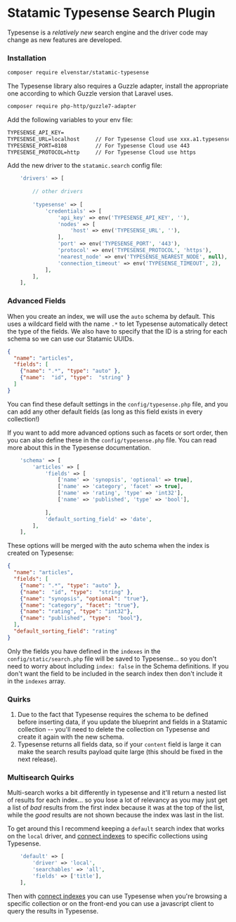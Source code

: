 # Statamic Typesense Search Plugin

Typesense is a *relatively new* search engine and the driver code may change as new features are developed.

### Installation

```bash
composer require elvenstar/statamic-typesense
```

The Typesense library also requires a Guzzle adapter, install the appropriate one according to which Guzzle version that Laravel uses. 

```bash
composer require php-http/guzzle7-adapter
```

Add the following variables to your env file:

```txt
TYPESENSE_API_KEY=
TYPESENSE_URL=localhost     // For Typesense Cloud use xxx.a1.typesense.net
TYPESENSE_PORT=8108         // For Typesense Cloud use 443
TYPESENSE_PROTOCOL=http     // For Typesense Cloud use https
```

Add the new driver to the `statamic.search` config file:

```php
    'drivers' => [
        
        // other drivers
        
        'typesense' => [
            'credentials' => [
                'api_key' => env('TYPESENSE_API_KEY', ''),
                'nodes' => [
                    'host' => env('TYPESENSE_URL', ''),
                ],
                'port' => env('TYPESENSE_PORT', '443'),
                'protocol' => env('TYPESENSE_PROTOCOL', 'https'),
                'nearest_node' => env('TYPESENSE_NEAREST_NODE', null),
                'connection_timeout' => env('TYPESENSE_TIMEOUT', 2),
            ],
        ],
    ],
```

### Advanced Fields

When you create an index, we will use the `auto` schema by default. This uses a wildcard field with the name `.*` to let Typesense automatically detect the type of the fields. We also have to specify that the ID is a string for each schema so we can use our Statamic UUIDs.

```json
{
  "name": "articles",  
  "fields": [
    {"name": ".*", "type": "auto" },
    {"name":  "id", "type":  "string" }
  ]
}
```

You can find these default settings in the `config/typesense.php` file, and you can add any other default fields (as long as this field exists in every collection!)

If you want to add more advanced options such as facets or sort order, then you can also define these in the `config/typesense.php` file. You can read more about this in the Typesense documentation.

```php
    'schema' => [
        'articles' => [
            'fields' => [
                ['name' => 'synopsis', 'optional' => true],
                ['name' => 'category', 'facet' => true],
                ['name' => 'rating', 'type' => 'int32'],
                ['name' => 'published', 'type' => 'bool'],
                
            ],
            'default_sorting_field' => 'date',
        ],
    ],
```

These options will be merged with the auto schema when the index is created on Typesense:

```json
{
  "name": "articles",
  "fields": [
    {"name": ".*", "type": "auto" },
    {"name":  "id", "type":  "string" },
    {"name": "synopsis", "optional": "true"},
    {"name": "category", "facet": "true"},
    {"name": "rating", "type": "int32"},
    {"name": "published", "type":  "bool"},
  ],
  "default_sorting_field": "rating"
}
```

Only the fields you have defined in the `indexes` in the `config/static/search.php` file will be saved to Typesense... so you don't need to worry about including `index: false` in the Schema definitions. If you don't want the field to be included in the search index then don't include it in the `indexes` array.


### Quirks

1. Due to the fact that Typesense requires the schema to be defined before inserting data, if you update the blueprint and fields in a Statamic collection -- you'll need to delete the collection on Typesense and create it again with the new schema.
2. Typesense returns all fields data, so if your `content` field is large it can make the search results payload quite large (this should be fixed in the next release).


### Multisearch Quirks
Multi-search works a bit differently in typesense and it'll return a nested list of results for each index... so you lose a lot of relevancy as you may just get a list of *bad* results from the first index because it was at the top of the list, while the *good* results are not shown because the index was last in the list.

To get around this I recommend keeping a `default` search index that works on the `local` driver, and [connect indexes](https://statamic.dev/search#connecting-indexes) to specific collections using Typesense. 

```php
    'default' => [
        'driver' => 'local',
        'searchables' => 'all',
        'fields' => ['title'],
    ],
```

Then with [connect indexes](https://statamic.dev/search#connecting-indexes) you can use Typesense when you're browsing a specific collection or on the front-end you can use a javascript client to query the results in Typesense.